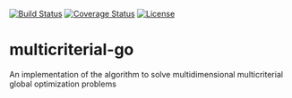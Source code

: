 [![Build Status](https://travis-ci.org/sovrasov/multicriterial-go.svg?branch=master)](https://travis-ci.org/sovrasov/multicriterial-go)
[![Coverage Status](https://coveralls.io/repos/github/sovrasov/multicriterial-go/badge.svg?branch=master)](https://coveralls.io/github/sovrasov/multicriterial-go?branch=master)
[![License](https://img.shields.io/badge/license-%20MIT-blue.svg)](../master/LICENSE)
# multicriterial-go
An implementation of the algorithm to solve multidimensional multicriterial global optimization problems
